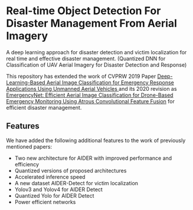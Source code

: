 # Real-time Object Detection For Disaster Management From Aerial Imagery
A deep learning approach for disaster detection and victim localization for real time and effective disaster management.
(Quantized DNN for Classification of UAV Aerial Imagery for Disaster Detection and Response)

This repository has extended the work of CVPRW 2019 Paper [Deep-Learning-Based Aerial Image Classification for Emergency Response Applications Using Unmanned Aerial Vehicles
](https://arxiv.org/abs/1906.08716) and its 2020 revision as [EmergencyNet: Efficient Aerial Image Classification for Drone-Based Emergency Monitoring Using Atrous Convolutional Feature Fusion](https://ieeexplore.ieee.org/abstract/document/9050881) for efficient disaster management. 

## Features
We have added the following additional features to the work of previously mentioned papers:
- Two new architecture for AIDER with improved performance and efficiency
- Quantized versions of proposed architectures 
- Accelerated inference speed
- A new dataset AIDER-Detect for victim localization
- Yolov3 and Yolov4 for AIDER Detect
- Quantized Yolo for AIDER Detect
- Power efficient networks

